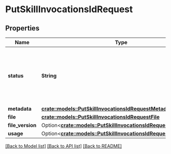 # PutSkillInvocationsIdRequest

## Properties

Name | Type | Description | Notes
------------ | ------------- | ------------- | -------------
**status** | **String** | Defines the status of this invocation. Set this to `success` when setting Skill cards. | 
**metadata** | [**crate::models::PutSkillInvocationsIdRequestMetadata**](put_skill_invocations_id_request_metadata.md) |  | 
**file** | [**crate::models::PutSkillInvocationsIdRequestFile**](put_skill_invocations_id_request_file.md) |  | 
**file_version** | Option<[**crate::models::PutSkillInvocationsIdRequestFileVersion**](put_skill_invocations_id_request_file_version.md)> |  | [optional]
**usage** | Option<[**crate::models::PutSkillInvocationsIdRequestUsage**](put_skill_invocations_id_request_usage.md)> |  | [optional]

[[Back to Model list]](../README.md#documentation-for-models) [[Back to API list]](../README.md#documentation-for-api-endpoints) [[Back to README]](../README.md)


